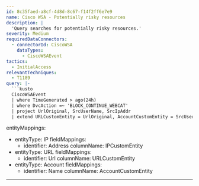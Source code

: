 ```yaml
---
id: 8c35faed-a8cf-4d8d-8c67-f14f2ff6e7e9
name: Cisco WSA - Potentially risky resources
description: |
  'Query searches for potentially risky resources.'
severity: Medium
requiredDataConnectors:
  - connectorId: CiscoWSA
    dataTypes:
      - CiscoWSAEvent
tactics:
  - InitialAccess
relevantTechniques:
  - T1189
query: |-
  ```kusto
  CiscoWSAEvent
  | where TimeGenerated > ago(24h)
  | where DvcAction =~ 'BLOCK_CONTINUE_WEBCAT'
  | project UrlOriginal, SrcUserName, SrcIpAddr
  | extend URLCustomEntity = UrlOriginal, AccountCustomEntity = SrcUserName, IPCustomEntity = SrcIpAddr
  ```
entityMappings:
  - entityType: IP
    fieldMappings:
      - identifier: Address
        columnName: IPCustomEntity
  - entityType: URL
    fieldMappings:
      - identifier: Url
        columnName: URLCustomEntity
  - entityType: Account
    fieldMappings:
      - identifier: Name
        columnName: AccountCustomEntity
---
```


